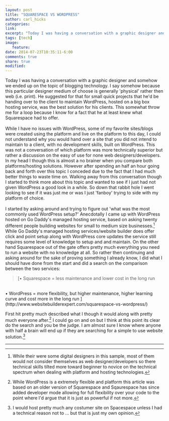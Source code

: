 ```yaml
---
layout: post
title: "SQUARESPACE VS WORDPRESS"
author: carl_hicks 
categories:
link:
excerpt: "Today I was having a conversation with a graphic designer and somehow we ended up on the topic of blogging technology"
tags: [tech]
image:
   feature:
date: 2014-07-23T10:35:11-6:00
comments: true
share: true
modified:
---
```


Today I was having a conversation with a graphic designer and somehow we ended up on the topic of blogging technology. I say somehow because this particular designer medium of choose is generally 'physical' rather then web (i.e. print). He suggested for that for small quick projects that he'd be handing over to the client to maintain WordPress, hosted on a big box hosting service, was the best solution for his clients. This somewhat throw me for a loop because I know for a fact that he at least knew what Squarespace had to offer.  
<br>
While I have no issues with WordPress, some of my favorite sites/blogs were created using the platform and live on the platform to this day, I could not understand why you would hand over a site that you did not intend to maintain to a client, with no development skills, built on WordPress. This was not a conversation of which platform was more technically superior but rather a discussion on the easy of use for none web designers/developers. In my head I though this is almost a no brainer when you compare both platforms/hosting solutions. However after spending an half an hour going back and forth over this topic I conceded due to the fact that I had much better things to waste time on. Walking away from this conversation though I started to think more about this topic and wanted to see if I just had not given WordPress a good look in a while. So down that rabbit hole I went looking to see if it was just me or was I just 'fanboy' trying to side with my platform of choice.  
<br>
I started by asking around and trying to figure out 'what was the most commonly used WordPress setup?' Anecdotally I came up with WordPress hosted on Go Daddy's managed hosting service, based on asking twenty different people building websites for small to medium size businesses.[^1] While Go Daddy's managed hosting services/website builder does offer click and point setup along with WordPress core updates the service still requires some level of knowledge to setup and and maintain. On the other hand Squarespace out of the gate offers pretty much everything you need to run a website with no knowledge at all. So rather then continuing and asking around for the sake of proving something I already know, I did what I should have done from the start and did a search on the comparison between the two services:  

>[• Squarespace = less maintenance and lower cost in the long run   
<br>
• WordPress = more flexibility, but higher maintenance, higher learning curve and cost more in the long run ](http://www.websitebuilderexpert.com/squarespace-vs-wordpress/)  

First hit pretty much described what I though it would along with pretty much everyone after.[^2] I could go on and on but I think at this point its clear do the search and you be the judge. I am almost sure I know where anyone with half a brain will end up if they are searching for a simple to use website solution.[^3]  

------

[^1]:While their were some digital designers in this sample, most of them would not consider themselves as web designer/developers so there technical skills tilted more toward beginner to novice on the technical spectrum when dealing with platform and hosting technologies.  

[^2]:While WordPress is a extremely flexible and platform this article was based on an older version of Squarespace and Sqaurespace has since added developer mode allowing for full flexibility over your code to the point where I'd argue that it is just as powerful if not more.  

[^3]:I would host pretty much any costumer site on Spacespace unless I had a technical reason not to ... but that is just my own opinion.
